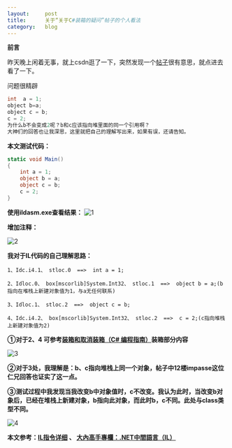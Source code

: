 ```yaml
---
layout:     post
title:      关于“关于C#装箱的疑问”帖子的个人看法
category: 	blog
---
```


**前言**

昨天晚上闲着无事，就上csdn逛了一下，突然发现一个[帖子](http://bbs.csdn.net/topics/392266097)很有意思，就点进去看了一下。

问题很精辟

```c
int  a = 1;
object b=a;
object c = b;
c = 2;
为什么b不会变成2呢？b和c应该指向堆里面的同一个引用啊？
大神们的回答也让我深思，这里就把自己的理解写出来，如果有误，还请告知。
```

**本文测试代码：**

```c#
static void Main()
{
    int a = 1;
    object b = a;
    object c = b;
    c = 2;
}
```

**使用ildasm.exe查看结果：**
![1](/images/关于“关于C#装箱的疑问”帖子的个人看法/1.PNG)

**增加注释：**

![2](/images/关于“关于C#装箱的疑问”帖子的个人看法/2.PNG)

**我对于IL代码的自己理解思路：**

```
1、Idc.i4.1、 stloc.0  ==>  int a = 1;

2、Idloc.0、 box[mscorlib]System.Int32、 stloc.1  ==>  object b = a;(b指向在堆栈上新建对象值为1，与a无任何联系)

3、Idloc.1、 stloc.2  ==>  object c = b;

4、Idc.i4.2、 box[mscorlib]System.Int32、 stloc.2  ==>  c = 2;(c指向堆栈上新建对象值为2)
```

**①对于2、4  可参考[装箱和取消装箱（C# 编程指南）](https://docs.microsoft.com/zh-cn/dotnet/csharp/programming-guide/types/boxing-and-unboxing)装箱部分内容**

![3](/images/关于“关于C#装箱的疑问”帖子的个人看法/3.PNG)

**②对于3处，我理解是：b、c指向堆栈上同一个对象，帖子中12楼impasse这位仁兄回答也证实了这一点。**

**③测试过程中我发现当我改变b中对象值时，c不改变。我认为此时，当改变b对象后，已经在堆栈上新建对象，b指向此对象，而此时b，c不同。此处与class类型不同。**

![4](/images/关于“关于C#装箱的疑问”帖子的个人看法/4.PNG)

**本文参考：[IL指令详细](http://www.cnblogs.com/zery/p/3368460.html)  、 [大內高手專欄：.NET中間語言（IL）](https://msdn.microsoft.com/zh-tw/library/dd229210.aspx)**